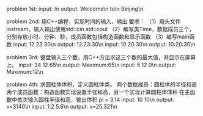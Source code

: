 problem 1st:
	input:
		/n
	output:
		Welcome\n
		to\n
		Beijing\n

problem 2nd:
	用C++编程，实现时间的输入、输出
	要求：
		（1）用头文件iostream，输入输出使用std::cin std::cout
		（2）编写类Time，数据成员三个，分别存放小时、分钟、秒，成员函数包括构造函数和显示函数
		（3）编写main函数
	input:
		12 23 30\n
	output:
		12:23:30\n
	input:
		10 20 30\n
	output:
		10:20:30\n

problem 3rd:
	键盘输入三个数，用C++方法求这三个数的最大值，并显示在屏幕上。
	input:
		34 12 65\n
	output:
		Maximum:65\n
	input:
		5 12 0\n
	output:
		Maximum:12\n
		
problem 4th:
	求圆柱体体积，定义圆柱体类。
	两个数据成员：圆柱体的半径和高
	两个成员函数：构造函数实现设置半径和高，另一个实现计算圆柱体体积
	在主函数中依次输入圆柱半径和高，输出体积
	pi = 3.14
	input:
		10 10\n
	output:
		v=3140\n
	input:
		1.2 5.6\n
	output:
		v=25.321\n
